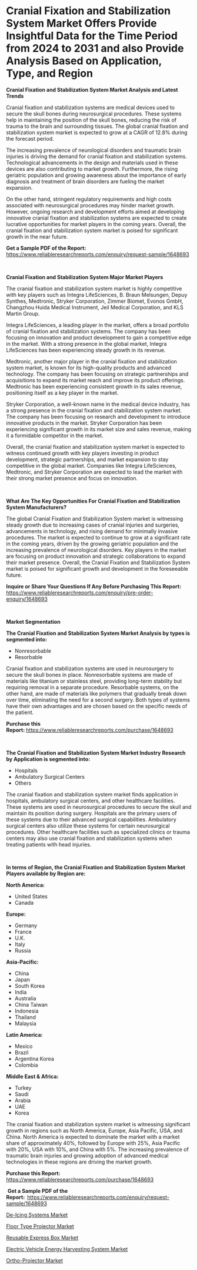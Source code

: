 <p><h1>Cranial Fixation and Stabilization System Market Offers Provide Insightful Data for the Time Period from 2024 to 2031 and also Provide Analysis Based on Application, Type, and Region</h1></p><p><strong>Cranial Fixation and Stabilization System Market Analysis and Latest Trends</strong></p>
<p><p>Cranial fixation and stabilization systems are medical devices used to secure the skull bones during neurosurgical procedures. These systems help in maintaining the position of the skull bones, reducing the risk of trauma to the brain and surrounding tissues. The global cranial fixation and stabilization system market is expected to grow at a CAGR of 12.8% during the forecast period.</p><p>The increasing prevalence of neurological disorders and traumatic brain injuries is driving the demand for cranial fixation and stabilization systems. Technological advancements in the design and materials used in these devices are also contributing to market growth. Furthermore, the rising geriatric population and growing awareness about the importance of early diagnosis and treatment of brain disorders are fueling the market expansion.</p><p>On the other hand, stringent regulatory requirements and high costs associated with neurosurgical procedures may hinder market growth. However, ongoing research and development efforts aimed at developing innovative cranial fixation and stabilization systems are expected to create lucrative opportunities for market players in the coming years. Overall, the cranial fixation and stabilization system market is poised for significant growth in the near future.</p></p>
<p><strong>Get a Sample PDF of the Report:&nbsp;</strong> <a href="https://www.reliableresearchreports.com/enquiry/request-sample/1648693">https://www.reliableresearchreports.com/enquiry/request-sample/1648693</a></p>
<p>&nbsp;</p>
<p><strong>Cranial Fixation and Stabilization System Major Market Players</strong></p>
<p><p>The cranial fixation and stabilization system market is highly competitive with key players such as Integra LifeSciences, B. Braun Melsungen, Depuy Synthes, Medtronic, Stryker Corporation, Zimmer Biomet, Evonos GmbH, Changzhou Huida Medical Instrument, Jeil Medical Corporation, and KLS Martin Group.</p><p>Integra LifeSciences, a leading player in the market, offers a broad portfolio of cranial fixation and stabilization systems. The company has been focusing on innovation and product development to gain a competitive edge in the market. With a strong presence in the global market, Integra LifeSciences has been experiencing steady growth in its revenue.</p><p>Medtronic, another major player in the cranial fixation and stabilization system market, is known for its high-quality products and advanced technology. The company has been focusing on strategic partnerships and acquisitions to expand its market reach and improve its product offerings. Medtronic has been experiencing consistent growth in its sales revenue, positioning itself as a key player in the market.</p><p>Stryker Corporation, a well-known name in the medical device industry, has a strong presence in the cranial fixation and stabilization system market. The company has been focusing on research and development to introduce innovative products in the market. Stryker Corporation has been experiencing significant growth in its market size and sales revenue, making it a formidable competitor in the market.</p><p>Overall, the cranial fixation and stabilization system market is expected to witness continued growth with key players investing in product development, strategic partnerships, and market expansion to stay competitive in the global market. Companies like Integra LifeSciences, Medtronic, and Stryker Corporation are expected to lead the market with their strong market presence and focus on innovation.</p></p>
<p>&nbsp;</p>
<p><strong>What Are The Key Opportunities For Cranial Fixation and Stabilization System Manufacturers?</strong></p>
<p><p>The global Cranial Fixation and Stabilization System market is witnessing steady growth due to increasing cases of cranial injuries and surgeries, advancements in technology, and rising demand for minimally invasive procedures. The market is expected to continue to grow at a significant rate in the coming years, driven by the growing geriatric population and the increasing prevalence of neurological disorders. Key players in the market are focusing on product innovation and strategic collaborations to expand their market presence. Overall, the Cranial Fixation and Stabilization System market is poised for significant growth and development in the foreseeable future.</p></p>
<p><strong>Inquire or Share Your Questions If Any Before Purchasing This Report:</strong> <a href="https://www.reliableresearchreports.com/enquiry/pre-order-enquiry/1648693">https://www.reliableresearchreports.com/enquiry/pre-order-enquiry/1648693</a></p>
<p>&nbsp;</p>
<p><strong>Market Segmentation</strong></p>
<p><strong>The Cranial Fixation and Stabilization System Market Analysis by types is segmented into:</strong></p>
<p><ul><li>Nonresorbable</li><li>Resorbable</li></ul></p>
<p><p>Cranial fixation and stabilization systems are used in neurosurgery to secure the skull bones in place. Nonresorbable systems are made of materials like titanium or stainless steel, providing long-term stability but requiring removal in a separate procedure. Resorbable systems, on the other hand, are made of materials like polymers that gradually break down over time, eliminating the need for a second surgery. Both types of systems have their own advantages and are chosen based on the specific needs of the patient.</p></p>
<p><strong>Purchase this Report:&nbsp;</strong><a href="https://www.reliableresearchreports.com/purchase/1648693">https://www.reliableresearchreports.com/purchase/1648693</a></p>
<p>&nbsp;</p>
<p><strong>The Cranial Fixation and Stabilization System Market Industry Research by Application is segmented into:</strong></p>
<p><ul><li>Hospitals</li><li>Ambulatory Surgical Centers</li><li>Others</li></ul></p>
<p><p>The cranial fixation and stabilization system market finds application in hospitals, ambulatory surgical centers, and other healthcare facilities. These systems are used in neurosurgical procedures to secure the skull and maintain its position during surgery. Hospitals are the primary users of these systems due to their advanced surgical capabilities. Ambulatory surgical centers also utilize these systems for certain neurosurgical procedures. Other healthcare facilities such as specialized clinics or trauma centers may also use cranial fixation and stabilization systems when treating patients with head injuries.</p></p>
<p>&nbsp;</p>
<p><strong>In terms of Region, the Cranial Fixation and Stabilization System Market Players available by Region are:</strong></p>
<p>
    <p> <strong> North America: </strong>
        <ul>
            <li>United States</li>
            <li>Canada</li>
        </ul>
        </p> 
    <p> <strong> Europe: </strong>
        <ul>
            <li>Germany</li>
            <li>France</li>
            <li>U.K.</li>
            <li>Italy</li>
            <li>Russia</li>
        </ul>
        </p> 
    <p> <strong> Asia-Pacific: </strong>
        <ul>
            <li>China</li>
            <li>Japan</li>
            <li>South Korea</li>
            <li>India</li>
            <li>Australia</li>
            <li>China Taiwan</li>
            <li>Indonesia</li>
            <li>Thailand</li>
            <li>Malaysia</li>
        </ul>
        </p> 
    <p> <strong> Latin America: </strong>
        <ul>
            <li>Mexico</li>
            <li>Brazil</li>
            <li>Argentina Korea</li>
            <li>Colombia</li>
        </ul>
        </p> 
    <p> <strong> Middle East & Africa: </strong>
        <ul>
            <li>Turkey</li>
            <li>Saudi</li>
            <li>Arabia</li>
            <li>UAE</li>
            <li>Korea</li>
        </ul>
    </p>
    </p>
<p><p>The cranial fixation and stabilization system market is witnessing significant growth in regions such as North America, Europe, Asia Pacific, USA, and China. North America is expected to dominate the market with a market share of approximately 40%, followed by Europe with 25%, Asia Pacific with 20%, USA with 10%, and China with 5%. The increasing prevalence of traumatic brain injuries and growing adoption of advanced medical technologies in these regions are driving the market growth.</p></p>
<p><strong>Purchase this Report: </strong><a href="https://www.reliableresearchreports.com/purchase/1648693">https://www.reliableresearchreports.com/purchase/1648693</a></p>
<p>&nbsp;<strong>Get a Sample PDF of the Report:&nbsp;&nbsp;</strong><a href="https://www.reliableresearchreports.com/enquiry/request-sample/1648693">https://www.reliableresearchreports.com/enquiry/request-sample/1648693</a></p>
<p><strong></strong></p>
<p><p><a href="https://issuu.com/reportprime-2/docs/de-icing-systems-market-size-2030.pptx">De-Icing Systems Market</a></p><p><a href="https://github.com/dimitrishawkinswaynenp91rgz/Market-Research-Report-List-1/blob/main/floor-type-projector-market.md">Floor Type Projector Market</a></p><p><a href="https://github.com/tamvrosiya/Market-Research-Report-List-3/blob/main/reusable-express-box-market.md">Reusable Express Box Market</a></p><p><a href="https://issuu.com/reportprime-2/docs/electric-vehicle-energy-harvesting-system-market-s">Electric Vehicle Energy Harvesting System Market</a></p><p><a href="https://github.com/changoleonlaverguenzanoexiste/Market-Research-Report-List-2/blob/main/ortho-projector-market.md">Ortho-Projector Market</a></p></p>